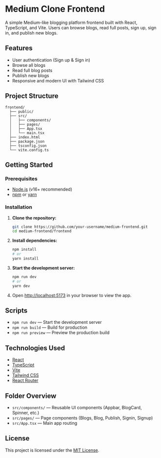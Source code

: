 # Medium Clone Frontend

A simple Medium-like blogging platform frontend built with React, TypeScript, and Vite. Users can browse blogs, read full posts, sign up, sign in, and publish new blogs.

## Features

- User authentication (Sign up & Sign in)
- Browse all blogs
- Read full blog posts
- Publish new blogs
- Responsive and modern UI with Tailwind CSS

## Project Structure

```
frontend/
  ├── public/
  ├── src/
  │   ├── components/
  │   ├── pages/
  │   ├── App.tsx
  │   └── main.tsx
  ├── index.html
  ├── package.json
  ├── tsconfig.json
  └── vite.config.ts
```

## Getting Started

### Prerequisites

- [Node.js](https://nodejs.org/) (v16+ recommended)
- [npm](https://www.npmjs.com/) or [yarn](https://yarnpkg.com/)

### Installation

1. **Clone the repository:**
   ```sh
   git clone https://github.com/your-username/medium-frontend.git
   cd medium-frontend/frontend
   ```

2. **Install dependencies:**
   ```sh
   npm install
   # or
   yarn install
   ```

3. **Start the development server:**
   ```sh
   npm run dev
   # or
   yarn dev
   ```

4. Open [http://localhost:5173](http://localhost:5173) in your browser to view the app.

## Scripts

- `npm run dev` — Start the development server
- `npm run build` — Build for production
- `npm run preview` — Preview the production build

## Technologies Used

- [React](https://react.dev/)
- [TypeScript](https://www.typescriptlang.org/)
- [Vite](https://vitejs.dev/)
- [Tailwind CSS](https://tailwindcss.com/)
- [React Router](https://reactrouter.com/)

## Folder Overview

- `src/components/` — Reusable UI components (Appbar, BlogCard, Spinner, etc.)
- `src/pages/` — Page components (Blogs, Blog, Publish, Signin, Signup)
- `src/App.tsx` — Main app routing

## License

This project is licensed under the [MIT License](https://opensource.org/license/mit/).